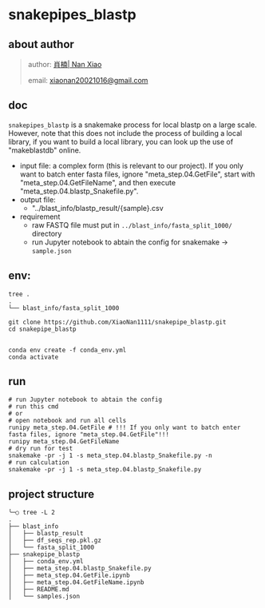 # snakepipes_blastp
## about author

> author: [肖楠| Nan Xiao](https://github.com/XiaoNan1111)
>
> email: xiaonan20021016@gmail.com

## doc
`snakepipes_blastp` is a snakemake process for local blastp on a large scale. However, note that this does not include the process of building a local library, if you want to build a local library, you can look up the use of "makeblastdb" online. 

- input file: a complex form (this is relevant to our project). If you only want to batch enter fasta files, ignore "meta_step.04.GetFile", start with "meta_step.04.GetFileName", and then execute "meta_step.04.blastp_Snakefile.py".
- output file:
    - "../blast_info/blastp_result/{sample}.csv
- requirement
    - raw FASTQ file must put in `../blast_info/fasta_split_1000/` directory
    - run Jupyter notebook to abtain the config for snakemake -> `sample.json`


## env:
```
tree .
.
└── blast_info/fasta_split_1000

git clone https://github.com/XiaoNan1111/snakepipe_blastp.git
cd snakepipe_blastp


conda env create -f conda_env.yml
conda activate 
```
## run
```shell
# run Jupyter notebook to abtain the config
# run this cmd
# or
# open notebook and run all cells
runipy meta_step.04.GetFile # !!! If you only want to batch enter fasta files, ignore "meta_step.04.GetFile"!!!
runipy meta_step.04.GetFileName
# dry run for test
snakemake -pr -j 1 -s meta_step.04.blastp_Snakefile.py -n
# run calculation
snakemake -pr -j 1 -s meta_step.04.blastp_Snakefile.py
```


## project structure
```shell
╰─○ tree -L 2
.
├── blast_info
│   ├── blastp_result
│   ├── df_seqs_rep.pkl.gz
│   └── fasta_split_1000
├── snakepipe_blastp
│   ├── conda_env.yml
│   ├── meta_step.04.blastp_Snakefile.py
│   ├── meta_step.04.GetFile.ipynb
│   ├── meta_step.04.GetFileName.ipynb
│   ├── README.md
│   └── samples.json
```


    